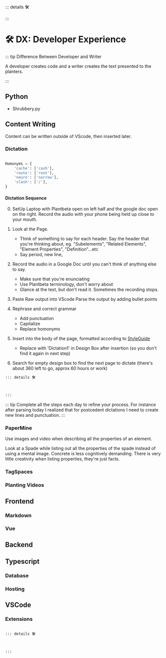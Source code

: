 ::: details 🛠



:::

# 🛠 DX: Developer Experience

::: tip Difference Between Developer and Writer

A developer creates code and a writer creates the text presented to the planters.

:::

## Python

- Shrubbery.py

## Content Writing

Content can be written outside of VScode, then inserted later.

### Dictation

```py

Homonyms = {
    'cache': ['cash'],
    'route': ['root'],
    'neuro': ['narrow'],
    'slash': ['/'],
}

```

#### Dictation Sequence

0. SetUp Laptop with Plantbeta open on left half and the google doc open on the right. Record the audio with your phone being held up close to your mouth. 

1. Look at the Page. 
    - Think of something to say for each header. Say the header that you're thinking about, eg. "Subelements", "Related Elements", "Element Properties", "Definition"...etc
    - Say period, new line, 


2. Record the audio in a Google Doc until you can't think of anything else to say.
    - Make sure that you're enunciating
    - Use Plantbeta terminology, don't worry about 
    - Glance at the text, but don't read it. Sometimes the recording stops.

3. Paste Raw output into VScode Parse the output by adding bullet points
4. Rephrase and correct grammar
    - Add punctuation
    - Capitalize
    - Replace homonyms
5. Insert into the body of the page, formatted according to [StyleGuide](/dev/StyleGuide)
    - Replace with 'Dictation1' in Design Box after insertion (so you don't find it again in next step)

6. Search for empty design box to find the next page to dictate (there's about 360 left to go, approx 60 hours or work)

```md
::: details 🛠



:::
```

::: tip 
Complete all the steps each day to refine your process. For instance after parsing today I realized that for postcedent dictations I need to create new lines and punctuation. 
:::

### PaperMine

Use images and video when describing all the properties of an element. 

Look at a Spade while listing out all the properties of the spade instead of using a mental image. Concrete is less cognitively demanding. There is very little creativity when listing properties, they're just facts.

### TagSpaces

### Planting Videos

## Frontend

### Markdown

### Vue

## Backend

## Typescript

### Database

### Hosting

## VSCode

### Extensions

```md

::: details 🛠



:::

```

